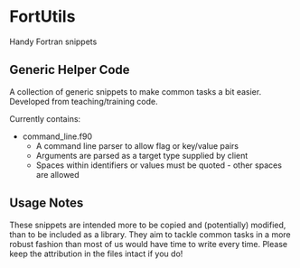 # FortUtils

Handy Fortran snippets

## Generic Helper Code

A collection of generic snippets to make common tasks a bit easier. Developed
from teaching/training code.

Currently contains:

- command\_line.f90
  - A command line parser to allow flag or key/value pairs
  - Arguments are parsed as a target type supplied by client
  - Spaces within identifiers or values must be quoted - other spaces are allowed

## Usage Notes

These snippets are intended more to be copied and (potentially) modified, than to be included as a library. They aim to tackle common tasks in a more robust fashion than most of us would have time to write every time. Please keep the attribution in the files intact if you do!
